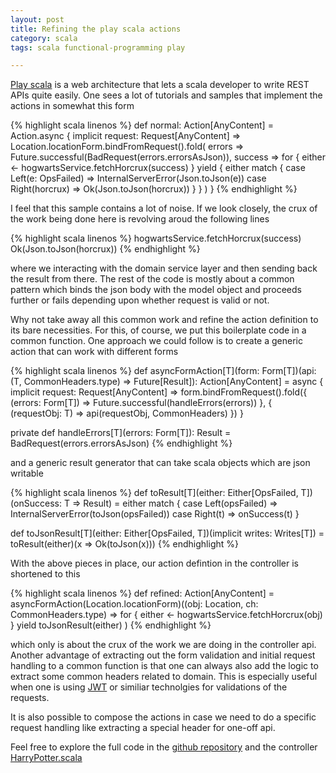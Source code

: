 ```yaml
---
layout: post
title: Refining the play scala actions
category: scala
tags: scala functional-programming play

---
```


[Play scala](https://www.playframework.com/) is a web architecture that lets a scala developer to write REST APIs quite easily. One sees a lot of tutorials and samples that implement the actions in somewhat this form

{% highlight scala linenos %}
def normal: Action[AnyContent] = Action.async { implicit request: Request[AnyContent] =>
    Location.locationForm.bindFromRequest().fold(
      errors => Future.successful(BadRequest(errors.errorsAsJson)),
      success => for {
        either <- hogwartsService.fetchHorcrux(success)
      } yield {
        either match {
          case Left(e: OpsFailed) => InternalServerError(Json.toJson(e))
          case Right(horcrux) => Ok(Json.toJson(horcrux))
        }
      }
    )
}
{% endhighlight %}

I feel that this sample contains a lot of noise. If we look closely, the crux of the work being done here is revolving aroud the following lines

{% highlight scala linenos %}
hogwartsService.fetchHorcrux(success)
Ok(Json.toJson(horcrux))
{% endhighlight %}

where we interacting with the domain service layer and then sending back the result from there. The rest of the code is mostly about a common pattern which binds the json body with the model object and proceeds further or fails depending upon whether request is valid or not.

Why not take away all this common work and refine the action definition to its bare necessities. For this, of course, we put this boilerplate code in a common function. One approach we could follow is to create a generic action that can work with different forms

{% highlight scala linenos %}
def asyncFormAction[T](form: Form[T])(api: (T, CommonHeaders.type) => Future[Result]): Action[AnyContent] = async { implicit request: Request[AnyContent] =>
   form.bindFromRequest().fold({
      (errors: Form[T]) => Future.successful(handleErrors(errors))
    }, {
      (requestObj: T) => api(requestObj, CommonHeaders)
    })
}

private def handleErrors[T](errors: Form[T]): Result = BadRequest(errors.errorsAsJson)
{% endhighlight %}

and a generic result generator that can take scala objects which are json writable

{% highlight scala linenos %}
def toResult[T](either: Either[OpsFailed, T])(onSuccess: T => Result) = either match {
    case Left(opsFailed) => InternalServerError(toJson(opsFailed))
    case Right(t) => onSuccess(t)
}

def toJsonResult[T](either: Either[OpsFailed, T])(implicit writes: Writes[T]) = toResult(either)(x => Ok(toJson(x)))
{% endhighlight %}

With the above pieces in place, our action defintion in the controller is shortened to this

{% highlight scala linenos %}
def refined: Action[AnyContent] = asyncFormAction(Location.locationForm)((obj: Location, ch: CommonHeaders.type) => for {
    either <- hogwartsService.fetchHorcrux(obj)
  } yield toJsonResult(either)
)
{% endhighlight %}

which only is about the crux of the work we are doing in the controller api. Another advantage of extracting out the form validation and initial request handling to a common function is that one can always also add the logic to extract some common headers related to domain. This is especially useful when one is using [JWT](https://jwt.io/) or similiar technolgies for validations of the requests.

It is also possible to compose the actions in case we need to do a specific request handling like extracting a special header for one-off api.

Feel free to explore the full code in the [github repository](https://github.com/abbi-gaurav/ReactiveMongoPlay) and the controller [HarryPotter.scala](https://github.com/abbi-gaurav/ReactiveMongoPlay/blob/master/app/com/gabbi/controllers/HarryPotter.scala)
